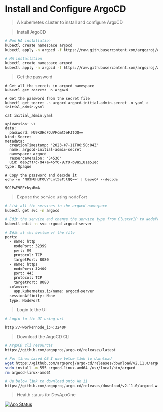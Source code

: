 # Install and Configure ArgoCD

> A kubernetes cluster to install and configure ArgoCD


> Install ArgoCD
```bash
# Non HA installation
kubectl create namespace argocd
kubectl apply -n argocd -f https://raw.githubusercontent.com/argoproj/argo-cd/v2.11.0/manifests/install.yaml

# HA installation
kubectl create namespace argocd
kubectl apply -n argocd -f https://raw.githubusercontent.com/argoproj/argo-cd/v2.11.0/manifests/ha/install.yaml
```

> Get the password
```
# Get all the secrets in argocd namespace
kubectl get secrets -n argocd

# Get the password from the secret file
kubectl get secret -n argocd argocd-initial-admin-secret -o yaml > initial_admin.yaml

cat initial_admin.yaml

apiVersion: v1
data:
  password: NU9KUHdFOUVFcmt5eFJtQQ==
kind: Secret
metadata:
  creationTimestamp: "2023-07-11T00:58:04Z"
  name: argocd-initial-admin-secret
  namespace: argocd
  resourceVersion: "54536"
  uid: de62ff7c-d47a-45f6-92f9-b9a5181e51ed
type: Opaque

# Copy the password and decode it
echo -n 'NU9KUHdFOUVFcmt5eFJtQQ==' | base64 --decode

5OJPwE9EErkyxRmA
```

> Expose the service using nodePort
```bash
# List all the services in the argocd namespace
kubectl get svc -n argocd

# Edit the service and change the service type from ClusterIP to NodePort
kubectl edit -n svc argocd argocd-server

# Edit at the bottom of the file
ports:
  - name: http
    nodePort: 32399
    port: 80
    protocol: TCP
    targetPort: 8080
  - name: https
    nodePort: 32400
    port: 443
    protocol: TCP
    targetPort: 8080
  selector:
    app.kubernetes.io/name: argocd-server
  sessionAffinity: None
  type: NodePort
```

> Login to the UI

```bash
# Login to the UI using url

http://<workernode_ip>:32400

```

> Download the ArgoCD CLI
```bash
# ArgoCD cli resources
https://github.com/argoproj/argo-cd/releases/latest

# For linux based OS I use below link to download
wget https://github.com/argoproj/argo-cd/releases/download/v2.11.0/argocd-linux-amd64
sudo install -m 555 argocd-linux-amd64 /usr/local/bin/argocd
rm argocd-linux-amd64

# Ue below link to download onto Wn 11
https://github.com/argoproj/argo-cd/releases/download/v2.11.0/argocd-windows-amd64.exe

```
> Health status for DevAppOne

[![App Status](https://10.154.1.101:32399/api/badge?name=devapp1&revision=true&showAppName=true)](https://10.154.1.101:32399/applications/devapp1)

